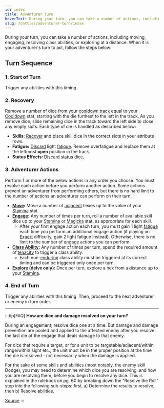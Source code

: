 ```yaml
---
id: index
title: Adventurer Turn
hoverText: During your turn, you can take a number of actions, including moving, engaging, resolving class abilities, or exploring at a distance.
slug: /battles/adventurer-turn/index
---
```


During your turn, you can take a number of actions, including moving, engaging, resolving class abilities, or exploring at a distance. When it is your adventurer's turn to act, follow the steps below:

## Turn Sequence

### 1. Start of Turn

Trigger any abilities with this timing.

### 2. Recovery

Remove a number of dice from your [cooldown track](/docs/glossary/cooldown-track) equal to your [Cooldown](/docs/adventurer/stats/cooldown) stat, starting with the die furthest to the left in the track. As you remove dice, slide remaining dice in the track toward the left side to close any empty slots. Each type of die is handled as described below:

- **Skills:** [Recover](/docs/glossary/recover) and place skill dice in the correct slots in your attribute rows.
- **Fatigue:** [Discard](/docs/glossary/discard) light [fatigue](/docs/glossary/fatigue). Remove overfatigue and replace them at the leftmost **open** position in the track.
- **Status Effects:** [Discard](/docs/glossary/discard) [status](/docs/glossary/status-effect) dice.

### 3. Adventurer Actions

Perform 1 or more of the below actions in any order you choose. You must resolve each action before you perform another action. Some actions prevent an adventurer from performing others, but there is no hard limit to the number of actions an adventurer can perform on their turn.

- **[Move](/docs/battles/adventurer-turn/move):** Move a number of [adjacent](/docs/glossary/adjacent) hexes up to the value of your [Stamina](/docs/adventurer/stats/stamina) stat.
- **[Engage](/docs/battles/adventurer-turn/engage):** Any number of times per turn, roll a number of available skill dice up to your [Stamina](/docs/adventurer/stats/stamina) or [Magicka](/docs/adventurer/stats/magicka) stat, as appropriate for each skill.
  - After your first engage action each turn, you must gain 1 light [fatigue](/docs/glossary/fatigue) each time you perform an additional engage action (if playing on [Expert](/docs/campaign/difficulty-levels/expert) difficulty, gain 2 light fatigue instead). Otherwise, there is no limit to the number of engage actions you can perform.
- **[Class Ability](/docs/battles/adventurer-turn/class-ability):** Any number of times per turn, spend the required amount of [tenacity](/docs/glossary/tenacity) to trigger a class ability.
  - Each non-[enduring](/docs/glossary/enduring) class ability must be triggered at its correct timing and can be triggered only once per turn.
- **[Explore](/docs/battles/adventurer-turn/explore) (delve only):** Once per turn, explore a hex from a distance up to your [Stamina](/docs/adventurer/stats/stamina).

### 4. End of Turn

Trigger any abilities with this timing. Then, proceed to the next adventurer or enemy in turn order.

---

:::tip[FAQ]
**How are dice and damage resolved on your turn?**

During an engagement, resolve dice one at a time. But damage and damage prevention are pooled and applied to the affected enemy after you resolve the last die of the engage that deals damage to that enemy.

For dice that require a target, or for a unit to be targetable/adjacent/within range/within sight etc., the unit must be in the proper position at the time the die is resolved - not necessarily when the damage is applied.

For the sake of some skills and abilities (most notably, the enemy skill Dodge), you may need to determine which dice you are resolving, and how you are resolving them, before you begin to resolve any dice. This is explained in the rulebook on pg. 60 by breaking down the "Resolve the Roll" step into the following sub-steps: first, a) Determine the results to resolve, then b) Resolve abilities.

<a href="https://support.chiptheorygames.com/support/solutions/articles/33000293108" target="_blank">Source</a>
:::
